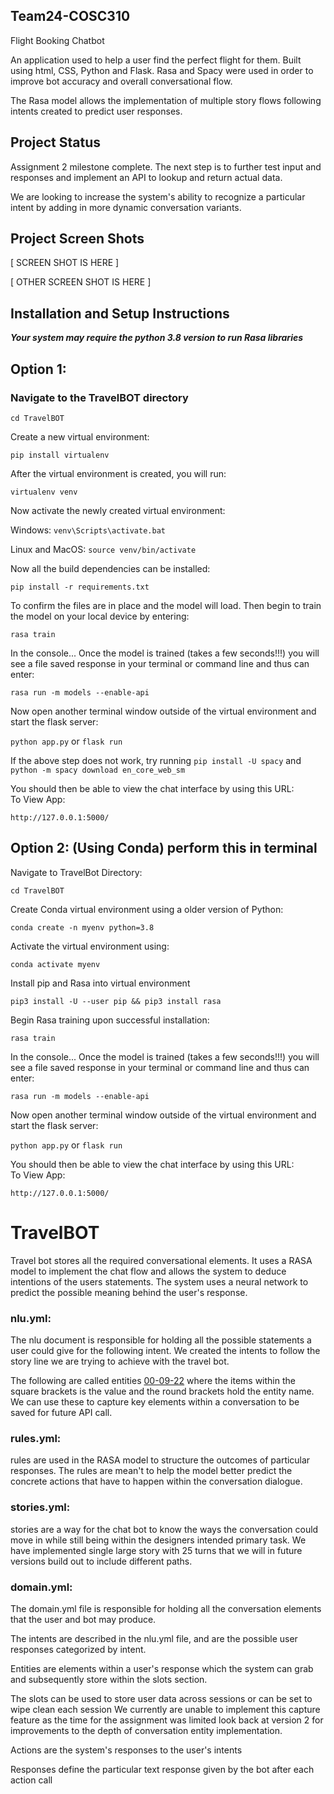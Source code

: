## Team24-COSC310


Flight Booking Chatbot 

An application used to help a user find the perfect flight for them.
Built using html, CSS, Python and Flask.
Rasa and Spacy were used in order to improve bot accuracy and overall conversational flow.

The Rasa model allows the implementation of multiple story flows following intents created to predict user responses.

## Project Status
Assignment 2 milestone complete. The next step is to further test input and responses and implement an API to lookup and return actual data.

We are looking to increase the system's ability to recognize a particular intent by adding in more dynamic conversation variants.


## Project Screen Shots

[ SCREEN SHOT IS HERE ]

[ OTHER SCREEN SHOT IS HERE ]


## Installation and Setup Instructions  

***Your system may require the python 3.8 version to run Rasa libraries***



## Option 1:

### Navigate to the TravelBOT directory

`cd TravelBOT`  

Create a new virtual environment:

`pip install virtualenv`  

After the virtual environment is created, you will run:

`virtualenv venv`

Now activate the newly created virtual environment:

Windows:
`venv\Scripts\activate.bat`

Linux and MacOS:
`source venv/bin/activate`

Now all the build dependencies can be installed:

`pip install -r requirements.txt`

To confirm the files are in place and the model will load. Then begin to train the model on your local device by entering: 

`rasa train`

In the console... Once the model is trained (takes a few seconds!!!) you will see a file saved response in your terminal or command line and thus can enter:

`rasa run -m models --enable-api`

Now open another terminal window outside of the virtual environment and start the flask server:

`python app.py`
or
`flask run`  

If the above step does not work, try running `pip install -U spacy` and `python -m spacy download en_core_web_sm`

You should then be able to view the chat interface by using this URL: </br>
To View App:

`http://127.0.0.1:5000/` 

## Option 2: (Using Conda) perform this in terminal

Navigate to TravelBot Directory:

`cd TravelBOT` 

Create Conda virtual environment using a older version of Python:

`conda create -n myenv python=3.8`

Activate the virtual environment using:

`conda activate myenv`

Install pip and Rasa into virtual environment

`pip3 install -U --user pip && pip3 install rasa`

Begin Rasa training upon successful installation:


`rasa train`

In the console... Once the model is trained (takes a few seconds!!!) you will see a file saved response in your terminal or command line and thus can enter:

`rasa run -m models --enable-api`

Now open another terminal window outside of the virtual environment and start the flask server:

`python app.py`
or
`flask run`  

You should then be able to view the chat interface by using this URL: </br>
To View App:

`http://127.0.0.1:5000/` 


###

# TravelBOT

Travel bot stores all the required conversational elements. It uses a RASA model to implement the chat flow and allows the system to deduce intentions of the users statements. The system uses a neural network to predict the possible meaning behind the user's response.
### nlu.yml:  
  The nlu document is responsible for holding all the possible statements a user could give for the following intent. We created the intents to follow the story line we are trying to achieve with the travel bot. 
  
  The following are called entities [00-09-22](date) where the items within the square brackets is the value and the round brackets hold the entity name. We can use these to capture key elements within a conversation to be saved for future API call.


### rules.yml: 

  rules are used in the RASA model to structure the outcomes of particular responses. The rules are mean't to help the model better predict the concrete actions that have to happen within the conversation dialogue.



### stories.yml:  

  stories are a way for the chat bot to know the ways the conversation could move in while still being within the designers intended primary task. We have implemented single large story with 25 turns that we will in future versions build out to include different paths.

### domain.yml:

The domain.yml file is responsible for holding all the conversation elements that the user and bot may produce.

The intents are described in the nlu.yml file, and are the possible user responses categorized by intent.

Entities are elements within a user's response which the system can grab and subsequently store within the slots section.

The slots can be used to store user data across sessions or can be set to wipe clean each session
We currently are unable to implement this capture feature as the time for the assignment was limited
look back at version 2 for improvements to the depth of conversation entity implementation. 

Actions are the system's responses to the user's intents

Responses define the particular text response given by the bot after each action call

